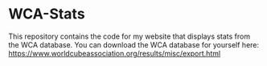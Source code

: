 # WCA-Stats
This repository contains the code for my website that displays stats from the WCA database. You can download the WCA database for yourself here: 
https://www.worldcubeassociation.org/results/misc/export.html
